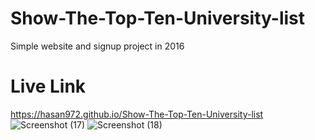 # Show-The-Top-Ten-University-list
Simple website and signup project in 2016
# Live Link
 https://hasan972.github.io/Show-The-Top-Ten-University-list
![Screenshot (17)](https://user-images.githubusercontent.com/49594744/111823341-09fca880-890f-11eb-9d3e-3cfe75950a55.png)
![Screenshot (18)](https://user-images.githubusercontent.com/49594744/111823352-0cf79900-890f-11eb-8dea-76d167f2cdb2.png)

